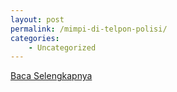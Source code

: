 ```yaml
---
layout: post
permalink: /mimpi-di-telpon-polisi/
categories:
    - Uncategorized
---
```


[Baca Selengkapnya](/04)
